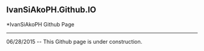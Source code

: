 ## IvanSiAkoPH.Github.IO
*IvanSiAkoPH Github Page

---

06/28/2015 -- This Github page is under construction.